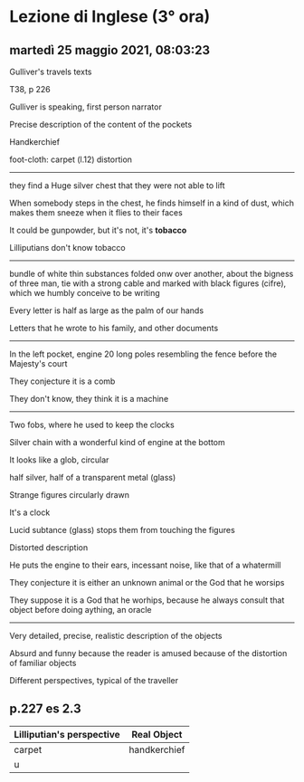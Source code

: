 # Lezione di Inglese (3° ora)

## martedì 25 maggio 2021, 08:03:23

Gulliver's travels texts

T38, p 226

Gulliver is speaking, first person narrator

Precise description of the content of the pockets

Handkerchief

foot-cloth: carpet (l.12)   distortion

---


they find a Huge silver chest that they were not able to lift

When somebody steps in the chest, he finds himself in a kind of dust, which makes them sneeze when it flies to their faces

It could be gunpowder, but it's not, it's **tobacco**

Lilliputians don't know tobacco

---

bundle of white thin substances folded onw over another, about the bigness of three man, tie with a strong cable and marked with black figures (cifre), which we humbly conceive to be writing

Every letter is half as large as the palm of our hands


Letters that he wrote to his family, and other documents

---

In the left pocket, engine
20 long poles
resembling the fence before the Majesty's court

They conjecture it is a comb

They don't know, they think it is a machine


---
Two fobs, where he used to keep the clocks

Silver chain with a wonderful kind of engine at the bottom

It looks like a glob, circular

half silver, half of a transparent metal (glass)

Strange figures circularly drawn

It's a clock

Lucid subtance (glass) stops them from touching the figures

Distorted description


He puts the engine to their ears, incessant noise, like that of a whatermill


They conjecture it is either an unknown animal or the God that he worsips

They suppose it is a God that he worhips, because he always consult that object before doing aything, an oracle

---


Very detailed, precise, realistic description of the objects

Absurd and funny because the reader is amused because of the distortion of familiar objects


Different perspectives, typical of the traveller



## p.227 es 2.3
|Lilliputian's perspective|Real Object|
|----|----|
|carpet|handkerchief|
|u
<!--stackedit_data:
eyJoaXN0b3J5IjpbMTg4MTU1NTYxNiwtMjE1MjM1MjQ5LDEzNT
MyNzk3NTRdfQ==
-->